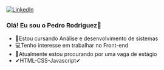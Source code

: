 <a href="https://www.linkedin.com/in/pedro-rodriguez-3b0262223/" target="_blank">
 <img alt="LinkedIn" src="https://img.shields.io/badge/LinkedIn-0077B5?style=for-the-badge&logo=linkedin&logoColor=white">
  </a>   




### Olá! Eu sou o Pedro Rodriguez👋

- 🌱Estou cursando Análise e desenvolvimento de sistemas
- 💻Tenho interesse em trabalhar no Front-end
- 👀Atualmente estou procurando por uma vaga de estágio
 - ✔HTML-CSS-Javascript✔ 

